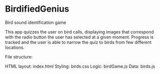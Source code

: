 # BirdifiedGenius
Bird sound identification game

This app quizzes the user on bird calls, displaying images that correspond with the radio button the user has selected at a given moment. Progress is tracked and the user is able to narrow the quiz to birds from few different locations.

File structure:

HTML layout: index.html
Styling: birds.css
Logic: birdGame.js
Data: birds.js 
